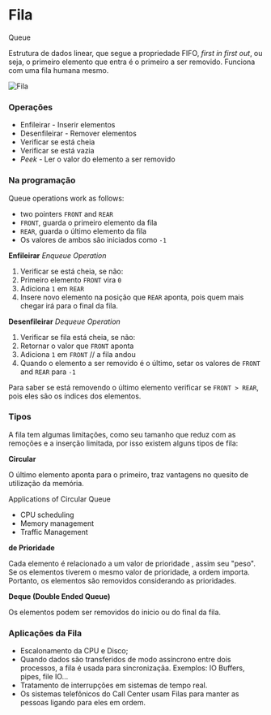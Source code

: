 # Fila
Queue

Estrutura de dados linear, que segue a propriedade FIFO, *first in first out*, ou seja, o primeiro elemento que entra é o primeiro a ser removido. Funciona com uma fila humana mesmo.

![Fila](https://cdn.programiz.com/sites/tutorial2program/files/queue.png)

### Operações
- Enfileirar - Inserir elementos
- Desenfileirar - Remover elementos
- Verificar se está cheia
- Verificar se está vazia
- *Peek* - Ler o valor do elemento a ser removido

### Na programação
Queue operations work as follows:

- two pointers `FRONT` and `REAR`
- `FRONT`, guarda o primeiro elemento da fila
- `REAR`, guarda  o último elemento da fila 
- Os valores de ambos são iniciados como `-1`

**Enfileirar**
*Enqueue Operation*

1. Verificar se está cheia, se não:
2. Primeiro elemento `FRONT` vira `0`
3. Adiciona `1` em `REAR`
4. Insere novo elemento na posição que `REAR` aponta, pois quem mais chegar irá para o final da fila.

**Desenfileirar**
*Dequeue Operation*

1. Verificar se fila está cheia, se não:
2. Retornar o valor que `FRONT` aponta
3. Adiciona `1` em `FRONT` // a fila andou
4. Quando o elemento a ser removido é o último, setar os valores de `FRONT` and `REAR` para `-1`

Para saber se está removendo o último elemento verificar se `FRONT > REAR`, pois eles são os índices dos elementos.

### Tipos
A fila tem algumas limitações, como seu tamanho que reduz com as remoções e a inserção limitada, por isso existem alguns tipos de fila:

**Circular**

 O último elemento aponta para o primeiro, traz vantagens no quesito de utilização da memória.

 Applications of Circular Queue
- CPU scheduling
- Memory management
- Traffic Management

**de Prioridade**

 Cada elemento é relacionado a um valor de prioridade , assim seu "peso". <br>
 Se os elementos tiverem o mesmo valor de prioridade, a ordem importa.<br>
 Portanto, os elementos são removidos considerando as prioridades.

**Deque (Double Ended Queue)**

Os elementos podem ser removidos do inicio ou do final da fila.

### Aplicações da Fila
- Escalonamento da CPU e Disco;
- Quando dados são transferidos de modo assíncrono entre dois processos, a fila é usada para sincronizaçãa. Exemplos: IO Buffers, pipes, file IO...
- Tratamento de interrupções em sistemas de tempo real.
- Os sistemas telefônicos do Call Center usam Filas para manter as pessoas ligando para eles em ordem.
